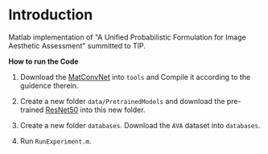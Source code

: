 # Introduction

Matlab implementation of "A Unified Probabilistic Formulation for Image Aesthetic Assessment" summitted to TIP.

**How to run the Code**

1. Download the [MatConvNet](http://www.vlfeat.org/matconvnet/) into ``tools`` and Compile it according to the guidence therein. 

2. Create a new folder ``data/PretrainedModels`` and download the pre-trained [ResNet50](http://www.vlfeat.org/matconvnet/models/imagenet-resnet-50-dag.mat) into this new folder.

3. Create a new folder ``databases``. Download the ``AVA`` dataset into ``databases``. 

4. Run ``RunExperiment.m``.
